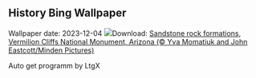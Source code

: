 ## History Bing Wallpaper
Wallpaper date: 2023-12-04
![](https://www.bing.com/th?id=OHR.VermilionCliffs_EN-US9543863428_UHD.jpg&w=1000)Download: [Sandstone rock formations, Vermilion Cliffs National Monument, Arizona (© Yva Momatiuk and John Eastcott/Minden Pictures)](https://www.bing.com/th?id=OHR.VermilionCliffs_EN-US9543863428_UHD.jpg)

Auto get programm by LtgX
